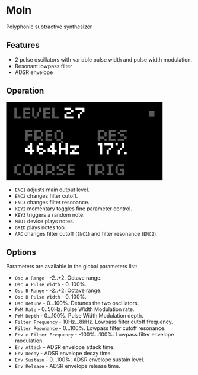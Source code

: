 ---
---

# Moln

Polyphonic subtractive synthesizer

## Features

- 2 pulse oscillators with variable pulse width and pulse width modulation.
- Resonant lowpass filter
- ADSR envelope

## Operation

![screenshot](moln.png)

- `ENC1` adjusts main output level.
- `ENC2` changes filter cutoff.
- `ENC3` changes filter resonance.
- `KEY2` momentary toggles fine parameter control.
- `KEY3` triggers a random note.
- `MIDI` device plays notes.
- `GRID` plays notes too.
- `ARC` changes filter cutoff (`ENC1`) and filter resonance (`ENC2`).

## Options

Parameters are available in the global parameters list:

- `Osc A Range` - -2..+2. Octave range.
- `Osc A Pulse Width` - 0..100%.
- `Osc B Range` - -2..+2. Octave range.
- `Osc B Pulse Width` - 0..100%.
- `Osc Detune` - 0...100%. Detunes the two oscillators.
- `PWM Rate` - 0..50Hz. Pulse Width Modulation rate.
- `PWM Depth` - 0...100%. Pulse Width Modulation depth.
- `Filter Frequency` - 10Hz...8kHz. Lowpass filter cutoff frequency.
- `Filter Resonance` - 0...100%. Lowpass filter cutoff resonance.
- `Env > Filter Frequency` - -100%...100%. Lowpass filter envelope modulation.
- `Env Attack` - ADSR envelope attack time.
- `Env Decay` - ADSR envelope decay time.
- `Env Sustain` - 0...100%. ADSR envelope sustain level.
- `Env Release` - ADSR envelope release time.

